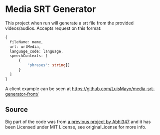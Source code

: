 # Media SRT Generator

This project when run will generate a srt file from the provided videos/audios. 
Accepts request on this format:
```typescript
{
  fileName: name,
  url: urlMedia,
  language_code: language,
  speechContexts: [
      {
          "phrases": string[]
      }
  ]
}
```

A client example can be seen at https://github.com/LuisMayo/media-srt-generator-front/

  ## Source
Big part of the code was from [a previous project by Abhi347](https://github.com/Abhi347/vid-to-speech-api-json/tree/1a66bb592acc9347ebc38471bfaff6eaf1d27aed) and it has been Licensed under MIT License, see originalLicense for more info.
